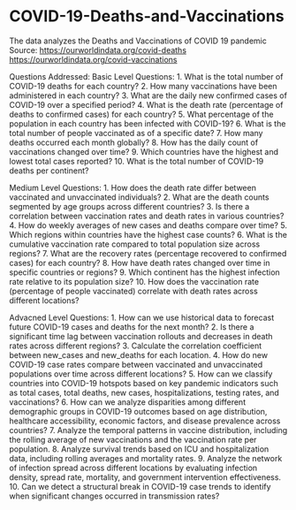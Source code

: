 # COVID-19-Deaths-and-Vaccinations

The data analyzes the Deaths and Vaccinations of COVID 19 pandemic
Source: https://ourworldindata.org/covid-deaths
        https://ourworldindata.org/covid-vaccinations

Questions Addressed:
Basic Level Questions:
                1.	What is the total number of COVID-19 deaths for each country?
                2.	How many vaccinations have been administered in each country?
                3.	What are the daily new confirmed cases of COVID-19 over a specified period?
                4.	What is the death rate (percentage of deaths to confirmed cases) for each country?
                5.	What percentage of the population in each country has been infected with COVID-19?
                6.	What is the total number of people vaccinated as of a specific date?
                7.	How many deaths occurred each month globally?
                8.	How has the daily count of vaccinations changed over time?
                9.	Which countries have the highest and lowest total cases reported?
                10.	What is the total number of COVID-19 deaths per continent?

Medium Level Questions:
                1.      How does the death rate differ between vaccinated and unvaccinated individuals?
                2.      What are the death counts segmented by age groups across different countries?
                3.      Is there a correlation between vaccination rates and death rates in various countries?
                4.      How do weekly averages of new cases and deaths compare over time?
                5.      Which regions within countries have the highest case counts?
                6.      What is the cumulative vaccination rate compared to total population size across regions?
                7.      What are the recovery rates (percentage recovered to confirmed cases) for each country?
                8.      How have death rates changed over time in specific countries or regions?
                9.      Which continent has the highest infection rate relative to its population size?
                10.     How does the vaccination rate (percentage of people vaccinated) correlate with death rates across different locations?

Advacned Level Questions:
                1.      How can we use historical data to forecast future COVID-19 cases and deaths for the next month?
                2.      Is there a significant time lag between vaccination rollouts and decreases in death rates across different regions?
                3.      Calculate the correlation coefficient between new_cases and new_deaths for each location.
                4.      How do new COVID-19 case rates compare between vaccinated and unvaccinated populations over time across different locations?
                5.      How can we classify countries into COVID-19 hotspots based on key pandemic indicators such as total cases, total deaths, new cases,                                 hospitalizations, testing rates, and vaccinations?
                6.      How can we analyze disparities among different demographic groups in COVID-19 outcomes based on age distribution, healthcare accessibility,                         economic factors, and disease prevalence across countries?
                7.      Analyze the temporal patterns in vaccine distribution, including the rolling average of new vaccinations and the vaccination rate per                               population.
                8.      Analyze survival trends based on ICU and hospitalization data, including rolling averages and mortality rates.
                9.      Analyze the network of infection spread across different locations by evaluating infection density, spread rate, mortality, and government                          intervention effectiveness.
                10.     Can we detect a structural break in COVID-19 case trends to identify when significant changes occurred in transmission rates?


